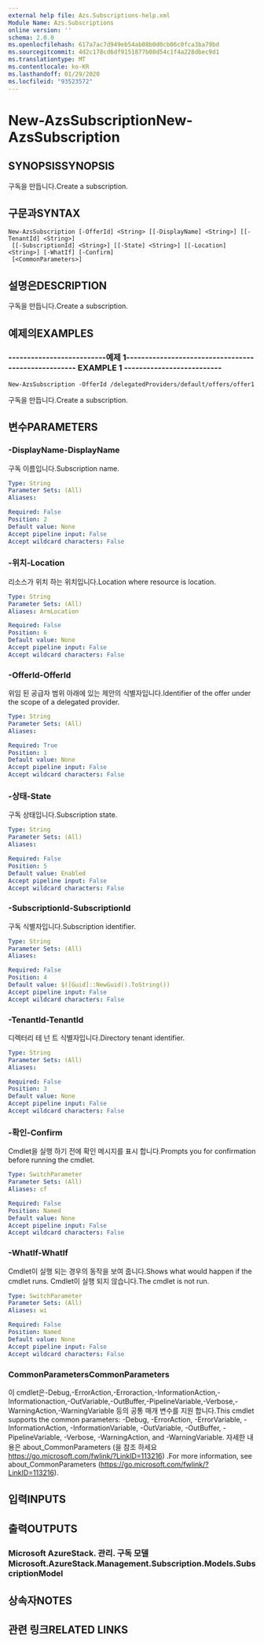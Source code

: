```yaml
---
external help file: Azs.Subscriptions-help.xml
Module Name: Azs.Subscriptions
online version: ''
schema: 2.0.0
ms.openlocfilehash: 617a7ac7d949eb54ab08b0d0cb06c0fca3ba79bd
ms.sourcegitcommit: 4d2c178cd6df9151877b08d54c1f4a228dbec9d1
ms.translationtype: MT
ms.contentlocale: ko-KR
ms.lasthandoff: 01/29/2020
ms.locfileid: "93523572"
---
```

# <span data-ttu-id="bd5de-101">New-AzsSubscription</span><span class="sxs-lookup"><span data-stu-id="bd5de-101">New-AzsSubscription</span></span>

## <span data-ttu-id="bd5de-102">SYNOPSIS</span><span class="sxs-lookup"><span data-stu-id="bd5de-102">SYNOPSIS</span></span>
<span data-ttu-id="bd5de-103">구독을 만듭니다.</span><span class="sxs-lookup"><span data-stu-id="bd5de-103">Create a subscription.</span></span>

## <span data-ttu-id="bd5de-104">구문과</span><span class="sxs-lookup"><span data-stu-id="bd5de-104">SYNTAX</span></span>

```
New-AzsSubscription [-OfferId] <String> [[-DisplayName] <String>] [[-TenantId] <String>]
 [[-SubscriptionId] <String>] [[-State] <String>] [[-Location] <String>] [-WhatIf] [-Confirm]
 [<CommonParameters>]
```

## <span data-ttu-id="bd5de-105">설명은</span><span class="sxs-lookup"><span data-stu-id="bd5de-105">DESCRIPTION</span></span>
<span data-ttu-id="bd5de-106">구독을 만듭니다.</span><span class="sxs-lookup"><span data-stu-id="bd5de-106">Create a subscription.</span></span>

## <span data-ttu-id="bd5de-107">예제의</span><span class="sxs-lookup"><span data-stu-id="bd5de-107">EXAMPLES</span></span>

### <span data-ttu-id="bd5de-108">--------------------------예제 1--------------------------</span><span class="sxs-lookup"><span data-stu-id="bd5de-108">-------------------------- EXAMPLE 1 --------------------------</span></span>
```
New-AzsSubscription -OfferId /delegatedProviders/default/offers/offer1
```

<span data-ttu-id="bd5de-109">구독을 만듭니다.</span><span class="sxs-lookup"><span data-stu-id="bd5de-109">Create a subscription.</span></span>

## <span data-ttu-id="bd5de-110">변수</span><span class="sxs-lookup"><span data-stu-id="bd5de-110">PARAMETERS</span></span>

### <span data-ttu-id="bd5de-111">-DisplayName</span><span class="sxs-lookup"><span data-stu-id="bd5de-111">-DisplayName</span></span>
<span data-ttu-id="bd5de-112">구독 이름입니다.</span><span class="sxs-lookup"><span data-stu-id="bd5de-112">Subscription name.</span></span>

```yaml
Type: String
Parameter Sets: (All)
Aliases: 

Required: False
Position: 2
Default value: None
Accept pipeline input: False
Accept wildcard characters: False
```

### <span data-ttu-id="bd5de-113">-위치</span><span class="sxs-lookup"><span data-stu-id="bd5de-113">-Location</span></span>
<span data-ttu-id="bd5de-114">리소스가 위치 하는 위치입니다.</span><span class="sxs-lookup"><span data-stu-id="bd5de-114">Location where resource is location.</span></span>

```yaml
Type: String
Parameter Sets: (All)
Aliases: ArmLocation

Required: False
Position: 6
Default value: None
Accept pipeline input: False
Accept wildcard characters: False
```

### <span data-ttu-id="bd5de-115">-OfferId</span><span class="sxs-lookup"><span data-stu-id="bd5de-115">-OfferId</span></span>
<span data-ttu-id="bd5de-116">위임 된 공급자 범위 아래에 있는 제안의 식별자입니다.</span><span class="sxs-lookup"><span data-stu-id="bd5de-116">Identifier of the offer under the scope of a delegated provider.</span></span>

```yaml
Type: String
Parameter Sets: (All)
Aliases: 

Required: True
Position: 1
Default value: None
Accept pipeline input: False
Accept wildcard characters: False
```

### <span data-ttu-id="bd5de-117">-상태</span><span class="sxs-lookup"><span data-stu-id="bd5de-117">-State</span></span>
<span data-ttu-id="bd5de-118">구독 상태입니다.</span><span class="sxs-lookup"><span data-stu-id="bd5de-118">Subscription state.</span></span>

```yaml
Type: String
Parameter Sets: (All)
Aliases: 

Required: False
Position: 5
Default value: Enabled
Accept pipeline input: False
Accept wildcard characters: False
```

### <span data-ttu-id="bd5de-119">-SubscriptionId</span><span class="sxs-lookup"><span data-stu-id="bd5de-119">-SubscriptionId</span></span>
<span data-ttu-id="bd5de-120">구독 식별자입니다.</span><span class="sxs-lookup"><span data-stu-id="bd5de-120">Subscription identifier.</span></span>

```yaml
Type: String
Parameter Sets: (All)
Aliases: 

Required: False
Position: 4
Default value: $([Guid]::NewGuid().ToString())
Accept pipeline input: False
Accept wildcard characters: False
```

### <span data-ttu-id="bd5de-121">-TenantId</span><span class="sxs-lookup"><span data-stu-id="bd5de-121">-TenantId</span></span>
<span data-ttu-id="bd5de-122">디렉터리 테 넌 트 식별자입니다.</span><span class="sxs-lookup"><span data-stu-id="bd5de-122">Directory tenant identifier.</span></span>

```yaml
Type: String
Parameter Sets: (All)
Aliases: 

Required: False
Position: 3
Default value: None
Accept pipeline input: False
Accept wildcard characters: False
```

### <span data-ttu-id="bd5de-123">-확인</span><span class="sxs-lookup"><span data-stu-id="bd5de-123">-Confirm</span></span>
<span data-ttu-id="bd5de-124">Cmdlet을 실행 하기 전에 확인 메시지를 표시 합니다.</span><span class="sxs-lookup"><span data-stu-id="bd5de-124">Prompts you for confirmation before running the cmdlet.</span></span>

```yaml
Type: SwitchParameter
Parameter Sets: (All)
Aliases: cf

Required: False
Position: Named
Default value: None
Accept pipeline input: False
Accept wildcard characters: False
```

### <span data-ttu-id="bd5de-125">-WhatIf</span><span class="sxs-lookup"><span data-stu-id="bd5de-125">-WhatIf</span></span>
<span data-ttu-id="bd5de-126">Cmdlet이 실행 되는 경우의 동작을 보여 줍니다.</span><span class="sxs-lookup"><span data-stu-id="bd5de-126">Shows what would happen if the cmdlet runs.</span></span>
<span data-ttu-id="bd5de-127">Cmdlet이 실행 되지 않습니다.</span><span class="sxs-lookup"><span data-stu-id="bd5de-127">The cmdlet is not run.</span></span>

```yaml
Type: SwitchParameter
Parameter Sets: (All)
Aliases: wi

Required: False
Position: Named
Default value: None
Accept pipeline input: False
Accept wildcard characters: False
```

### <span data-ttu-id="bd5de-128">CommonParameters</span><span class="sxs-lookup"><span data-stu-id="bd5de-128">CommonParameters</span></span>
<span data-ttu-id="bd5de-129">이 cmdlet은-Debug,-ErrorAction,-Erroraction,-InformationAction,-Informationaction,-OutVariable,-OutBuffer,-PipelineVariable,-Verbose,-WarningAction,-WarningVariable 등의 공통 매개 변수를 지원 합니다.</span><span class="sxs-lookup"><span data-stu-id="bd5de-129">This cmdlet supports the common parameters: -Debug, -ErrorAction, -ErrorVariable, -InformationAction, -InformationVariable, -OutVariable, -OutBuffer, -PipelineVariable, -Verbose, -WarningAction, and -WarningVariable.</span></span> <span data-ttu-id="bd5de-130">자세한 내용은 about_CommonParameters (을 참조 하세요 https://go.microsoft.com/fwlink/?LinkID=113216) .</span><span class="sxs-lookup"><span data-stu-id="bd5de-130">For more information, see about_CommonParameters (https://go.microsoft.com/fwlink/?LinkID=113216).</span></span>

## <span data-ttu-id="bd5de-131">입력</span><span class="sxs-lookup"><span data-stu-id="bd5de-131">INPUTS</span></span>

## <span data-ttu-id="bd5de-132">출력</span><span class="sxs-lookup"><span data-stu-id="bd5de-132">OUTPUTS</span></span>

### <span data-ttu-id="bd5de-133">Microsoft AzureStack. 관리. 구독 모델</span><span class="sxs-lookup"><span data-stu-id="bd5de-133">Microsoft.AzureStack.Management.Subscription.Models.SubscriptionModel</span></span>

## <span data-ttu-id="bd5de-134">상속자</span><span class="sxs-lookup"><span data-stu-id="bd5de-134">NOTES</span></span>

## <span data-ttu-id="bd5de-135">관련 링크</span><span class="sxs-lookup"><span data-stu-id="bd5de-135">RELATED LINKS</span></span>

